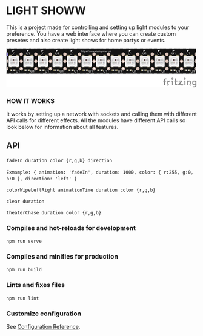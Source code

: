 # LIGHT SHOWW
This is a project made for controlling and setting up light modules to your preference.
You have a web interface where you can create custom presetes and also create light shows
for home partys or events.

![Image of Neopixel](https://raw.githubusercontent.com/AchimPieters/Fritzing-Custom-Parts/master/New%20Parts/Neopixel%20Strip%20RGB.png)

### HOW IT WORKS
It works by setting up a network with sockets and calling them with different API calls
for different effects. All the modules have different API calls so look below for information
about all features.

## API
```
fadeIn duration color {r,g,b} direction
```
`
Exmample:
{ animation: 'fadeIn', duration: 1000, color: { r:255, g:0, b:0 }, direction: 'left' }
`
```
colorWipeLeftRight animationTime duration color {r,g,b}
```
```
clear duration
```
```
theaterChase duration color {r,g,b}
```


### Compiles and hot-reloads for development
```
npm run serve
```

### Compiles and minifies for production
```
npm run build
```

### Lints and fixes files
```
npm run lint
```

### Customize configuration
See [Configuration Reference](https://cli.vuejs.org/config/).
